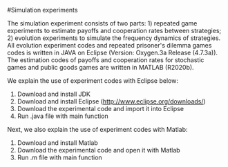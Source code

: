 #Simulation experiments

The simulation experiment consists of two parts: 1) repeated game experiments to estimate payoffs and cooperation rates between strategies; 2) evolution experiments to simulate the frequency dynamics of strategies. All evolution experiment codes and repeated prisoner's dilemma games codes is written in JAVA on Eclipse (Version: Oxygen.3a Release (4.7.3a)). The estimation codes of payoffs and cooperation rates for stochastic games and public goods games are written in MATLAB (R2020b).

We explain the use of experiment codes with Eclipse below:
1) Download and install JDK
2) Download and install Eclipse (http://www.eclipse.org/downloads/)
3) Download the experimental code and import it into Eclipse
4) Run .java file with main function


Next, we also explain the use of experiment codes with Matlab:
1) Download and install Matlab
2) Download the experimental code and open it with Matlab
3) Run .m file with main function
